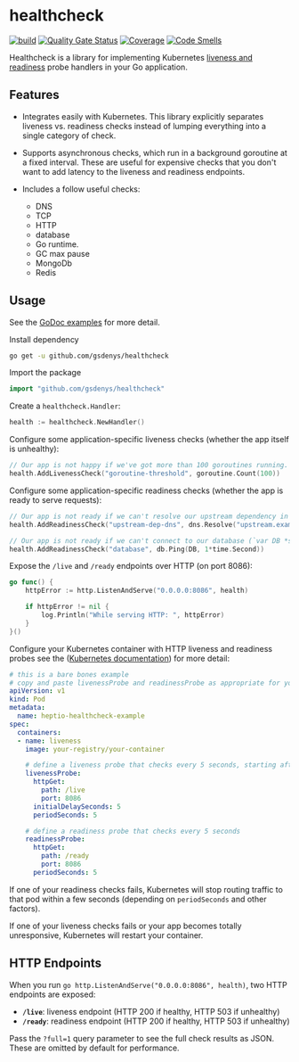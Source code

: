 # healthcheck
<!-- [![Build Status](https://travis-ci.org/heptiolabs/healthcheck.svg?branch=master)](https://travis-ci.org/heptiolabs/healthcheck)
[![Go Report Card](https://goreportcard.com/badge/github.com/heptiolabs/healthcheck)](https://goreportcard.com/report/github.com/heptiolabs/healthcheck)
[![GoDoc](https://godoc.org/github.com/heptiolabs/healthcheck?status.svg)](https://godoc.org/github.com/heptiolabs/healthcheck) -->

[![build](https://github.com/gsdenys/healthcheck/actions/workflows/build.yml/badge.svg)](https://github.com/gsdenys/healthcheck/actions/workflows/build.yml)
[![Quality Gate Status](https://sonarcloud.io/api/project_badges/measure?project=gsdenys_healthcheck&metric=alert_status)](https://sonarcloud.io/summary/new_code?id=gsdenys_healthcheck)
[![Coverage](https://sonarcloud.io/api/project_badges/measure?project=gsdenys_healthcheck&metric=coverage)](https://sonarcloud.io/summary/new_code?id=gsdenys_healthcheck)
[![Code Smells](https://sonarcloud.io/api/project_badges/measure?project=gsdenys_healthcheck&metric=code_smells)](https://sonarcloud.io/summary/new_code?id=gsdenys_healthcheck)

Healthcheck is a library for implementing Kubernetes [liveness and readiness](https://kubernetes.io/docs/tasks/configure-pod-container/configure-liveness-readiness-probes/) probe handlers in your Go application.

## Features

 - Integrates easily with Kubernetes. This library explicitly separates liveness vs. readiness checks instead of lumping everything into a single category of check.

 - Supports asynchronous checks, which run in a background goroutine at a fixed interval. These are useful for expensive checks that you don't want to add latency to the liveness and readiness endpoints.

 - Includes a follow useful checks:
    * DNS
    * TCP
    * HTTP
    * database
    * Go runtime.
    * GC max pause
    * MongoDb
    * Redis

 ## Usage

See the [GoDoc examples](https://godoc.org/github.com/gsdenys/healthcheck) for more detail.

Install dependency
 
  ```bash
  go get -u github.com/gsdenys/healthcheck
  ```

Import the package 

```go
import "github.com/gsdenys/healthcheck"
```

Create a `healthcheck.Handler`:

```go
health := healthcheck.NewHandler()
```

Configure some application-specific liveness checks (whether the app itself is unhealthy):

```go
// Our app is not happy if we've got more than 100 goroutines running.
health.AddLivenessCheck("goroutine-threshold", goroutine.Count(100))
```

Configure some application-specific readiness checks (whether the app is ready to serve requests):

```go
// Our app is not ready if we can't resolve our upstream dependency in DNS.
health.AddReadinessCheck("upstream-dep-dns", dns.Resolve("upstream.example.com", 50*time.Millisecond))

// Our app is not ready if we can't connect to our database (`var DB *sql.DB`) in <1s.
health.AddReadinessCheck("database", db.Ping(DB, 1*time.Second))
```

Expose the `/live` and `/ready` endpoints over HTTP (on port 8086):

```go
go func() {
	httpError := http.ListenAndServe("0.0.0.0:8086", health)

	if httpError != nil {
		log.Println("While serving HTTP: ", httpError)
	}
}()
```

Configure your Kubernetes container with HTTP liveness and readiness probes see the ([Kubernetes documentation](https://kubernetes.io/docs/tasks/configure-pod-container/configure-liveness-readiness-probes/)) for more detail:

```yaml
# this is a bare bones example
# copy and paste livenessProbe and readinessProbe as appropriate for your app
apiVersion: v1
kind: Pod
metadata:
  name: heptio-healthcheck-example
spec:
  containers:
  - name: liveness
    image: your-registry/your-container

    # define a liveness probe that checks every 5 seconds, starting after 5 seconds
    livenessProbe:
      httpGet:
        path: /live
        port: 8086
      initialDelaySeconds: 5
      periodSeconds: 5

    # define a readiness probe that checks every 5 seconds
    readinessProbe:
      httpGet:
        path: /ready
        port: 8086
      periodSeconds: 5
```

If one of your readiness checks fails, Kubernetes will stop routing traffic to that pod within a few seconds (depending on `periodSeconds` and other factors).

If one of your liveness checks fails or your app becomes totally unresponsive, Kubernetes will restart your container.

 ## HTTP Endpoints
 When you run `go http.ListenAndServe("0.0.0.0:8086", health)`, two HTTP endpoints are exposed:

  - **`/live`**: liveness endpoint (HTTP 200 if healthy, HTTP 503 if unhealthy)
  - **`/ready`**: readiness endpoint (HTTP 200 if healthy, HTTP 503 if unhealthy)

Pass the `?full=1` query parameter to see the full check results as JSON. These are omitted by default for performance.
